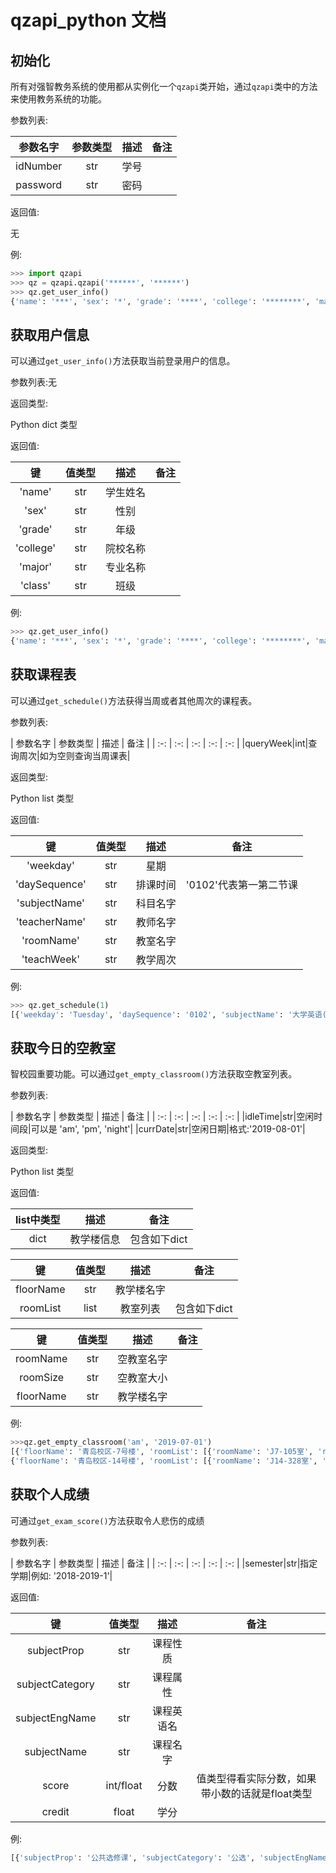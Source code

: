 # qzapi_python 文档

## 初始化

所有对强智教务系统的使用都从实例化一个`qzapi`类开始，通过`qzapi`类中的方法来使用教务系统的功能。

参数列表:

| 参数名字 | 参数类型 | 描述 | 备注 |
| :-: | :-: | :-: | :-: |
|idNumber|str|学号| |
|password|str|密码| |

返回值:

无

例:

```python
>>> import qzapi
>>> qz = qzapi.qzapi('******', '******')
>>> qz.get_user_info()
{'name': '***', 'sex': '*', 'grade': '****', 'college': '********', 'major': '********', 'class': '********'}
```

## 获取用户信息

可以通过`get_user_info()`方法获取当前登录用户的信息。

参数列表:无

返回类型:

Python dict 类型

返回值:

| 键 | 值类型 | 描述 | 备注 |
| :-: | :-: | :-: | :-: |
|'name'|str|学生姓名| |
|'sex'|str|性别| |
|'grade'|str|年级| |
|'college'|str|院校名称| |
|'major'|str|专业名称| |
|'class'|str|班级| |

例:

```python
>>> qz.get_user_info()
{'name': '***', 'sex': '*', 'grade': '****', 'college': '********', 'major': '********', 'class': '********'}
```

## 获取课程表

可以通过`get_schedule()`方法获得当周或者其他周次的课程表。

参数列表:

| 参数名字 | 参数类型 | 描述 | 备注 |
| :-: | :-: | :-: | :-: | :-: |
|queryWeek|int|查询周次|如为空则查询当周课表|

返回类型:

Python list 类型

返回值:

| 键 | 值类型 | 描述 | 备注 |
| :-: | :-: | :-: | :-: |
|'weekday'|str|星期||
|'daySequence'|str|排课时间|'0102'代表第一第二节课|
|'subjectName'|str|科目名字||
|'teacherName'|str|教师名字||
|'roomName'|str|教室名字||
|'teachWeek'|str|教学周次||

例:

```python
>>> qz.get_schedule(1)
[{'weekday': 'Tuesday', 'daySequence': '0102', 'subjectName': '大学英语(A）（2-2）', 'teacherName': '***', 'roomName': 'J1-207室', 'teachWeek': '1-20'}, {'weekday': 'Tuesday', 'daySequence': '0304', 'subjectName': '计算机程序设计（C语言）', 'teacherName': '***', 'roomName': 'J14-303室', 'teachWeek': '1-12'}, {'weekday': 'Tuesday', 'daySequence': '0506', 'subjectName': '高等数学（A）（2-2）', 'teacherName': '***', 'roomName': 'J14-219室', 'teachWeek': '1-16'}]
```

## 获取今日的空教室

智校园重要功能。可以通过`get_empty_classroom()`方法获取空教室列表。

参数列表:

| 参数名字 | 参数类型 | 描述 | 备注 |
| :-: | :-: | :-: | :-: | :-: |
|idleTime|str|空闲时间段|可以是 'am', 'pm', 'night'|
|currDate|str|空闲日期|格式:'2019-08-01'|

返回类型:

Python list 类型

返回值:

| list中类型 | 描述 | 备注 |
| :-: | :-: | :-: |
|dict|教学楼信息|包含如下dict|

| 键 | 值类型 | 描述 | 备注 |
| :-: | :-: | :-: | :-: |
|floorName|str|教学楼名字||
|roomList|list|教室列表|包含如下dict|

| 键 | 值类型 | 描述 | 备注 |
| :-: | :-: | :-: | :-: |
|roomName|str|空教室名字||
|roomSize|str|空教室大小||
|floorName|str|教学楼名字||

例:

```python
>>>qz.get_empty_classroom('am', '2019-07-01')
[{'floorName': '青岛校区-7号楼', 'roomList': [{'roomName': 'J7-105室', 'roomSize': 126, 'floorName':'7号楼'}]},
{'floorName': '青岛校区-14号楼', 'roomList': [{'roomName': 'J14-328室', 'roomSize': 126, 'floorName': '14号楼'}]}]
```

## 获取个人成绩

可通过`get_exam_score()`方法获取令人悲伤的成绩

参数列表:

| 参数名字 | 参数类型 | 描述 | 备注 |
| :-: | :-: | :-: | :-: | :-: |
|semester|str|指定学期|例如: '2018-2019-1'|

返回值:

| 键 | 值类型 | 描述 | 备注 |
| :-: | :-: | :-: | :-: |
|subjectProp|str|课程性质||
|subjectCategory|str|课程属性||
|subjectEngName|str|课程英语名||
|subjectName|str|课程名字||
|score|int/float|分数|值类型得看实际分数，如果带小数的话就是float类型|
|credit|float|学分||

例:

```python
[{'subjectProp': '公共选修课', 'subjectCategory': '公选', 'subjectEngName': 'Career development and employment guidance for College Students', 'subjectName': '大学生职业发展与就业创业指导', 'score': '-1', 'credit': -1}, {'subjectProp': '通识教育课', 'subjectCategory': '必修', 'subjectEngName': 'College English (A)（2-1）', 'subjectName': '大学英语(A）（2-1）', 'score': '-1', 'credit': -1}]
```
